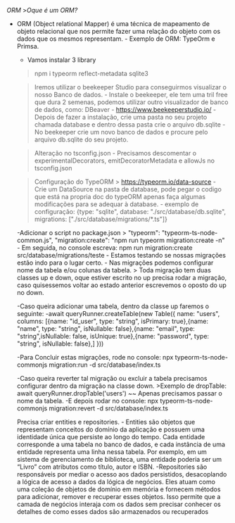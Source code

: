 *ORM*
    >*Oque é um ORM?* 

- ORM (Object relational Mapper) é uma técnica de mapeamento de objeto relacional que nos permite fazer uma relação do objeto com os dados que os mesmos representam.
        - Exemplo de ORM: TypeOrm e Primsa.

    - Vamos instalar 3 library
    >npm i typeorm reflect-metadata sqlite3

    > Iremos utilizar o beekeeper Studio para conseguirmos visualizar o nosso Banco de dados.
        - Instale o beekeeper, ele tem uma tril free que dura 2 semenas, podemos utilizar outro visualizador de banco de dados, como: DBeaver
        - https://www.beekeeperstudio.io/ 
        - Depois de fazer a instalação, crie uma pasta no seu projeto chamada database e dentro dessa pasta crie o arquivo db.sqlite
        - No beekeeper crie um novo banco de dados e procure pelo arquivo db.sqlite do seu projeto. 

    > Alteração no tsconfig.json
        - Precisamos descomentar o experimentalDecorators, emitDecoratorMetadata e allowJs no tsconfig.json

    > Configuração do TypeORM 
        > https://typeorm.io/data-source
        - Crie um DataSource na pasta de database, pode pegar o codigo que está na propria doc do typeORM apenas faça algumas modificações para se adequar à database.
        - exemplo de configuração: {type: "sqlite", database: "./src/database/db.sqlite",  migrations: ["./src/database/migrations/*.ts"]}

  -Adicionar o script no package.json
            >  "typeorm": "typeorm-ts-node-common.js", "migration:create": "npm run typeorm migration:create -n"
            - Em seguida, no console escreva: npm run migration:create src/database/migrations/teste
            - Estamos testando se nossas migrações estão indo para o lugar certo.
            - Nas migrações podemos configurar nome da tabela e/ou colunas da tabela.
            > Toda migração tem duas classes up e down, oque estiver escrito no up precisa rodar a migração, caso quisessemos voltar ao estado anterior escrevemos o oposto do up no down.

  -Caso queira adicionar uma tabela, dentro da classe up faremos o seguinte: 
                -await queryRunner.createTable(new Table({
                    name: "users",
                    columns: [{name: "id_user", type: "string", isPrimary: true},{name: "name", type: "string", isNullable: false},{name: "email", type: "string",isNullable: false, isUnique: true},{name: "password", type: "string", isNullable: false},]
                }))

  -Para Concluir estas migrações, rode no console: npx typeorm-ts-node-commonjs migration:run -d src/database/index.ts

  -Caso queira reverter tal migração ou excluir a tabela precisamos configurar dentro da migração na classe down.
      >Exemplo de dropTable: await queryRunner.dropTable('users') ~~ Apenas precisamos passar o nome da tabela.
  -E depois rodar no console: npx typeorm-ts-node-commonjs migration:revert -d src/database/index.ts

  Precisa criar entities e repositories.
            - Entities são objetos que representam conceitos do domínio da aplicação e possuem uma identidade única que persiste ao longo do tempo. Cada entidade corresponde a uma tabela no banco de dados, e cada instância de uma entidade representa uma linha nessa tabela. Por exemplo, em um sistema de gerenciamento de biblioteca, uma entidade poderia ser um “Livro” com atributos como título, autor e ISBN.
            -Repositories são responsáveis por mediar o acesso aos dados persistidos, desacoplando a lógica de acesso a dados da lógica de negócios. Eles atuam como uma coleção de objetos de domínio em memória e fornecem métodos para adicionar, remover e recuperar esses objetos. Isso permite que a camada de negócios interaja com os dados sem precisar conhecer os detalhes de como esses dados são armazenados ou recuperados
